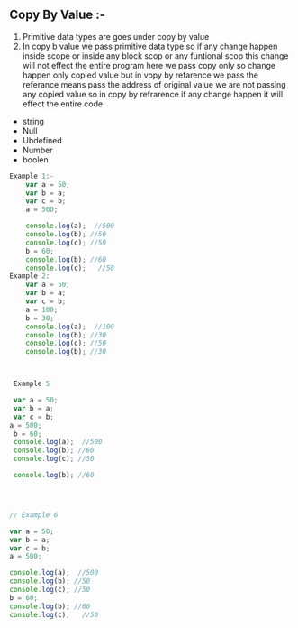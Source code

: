 ## Copy By Value :-
1. Primitive data types are goes under copy by value 
2. In copy b value we pass primitive data type  so if any change happen inside scope or inside any block scop or any funtional  scop  this  change will not effect the entire program here we pass copy only so change happen only copied value but in vopy by refarence we pass the referance means pass the address of original value we are not passing any copied value so in copy by refrarence if any change happen it will effect the entire code 

-  string 
- Null 
- Ubdefined
- Number
- boolen 
```Javascript 
Example 1:-
    var a = 50;
    var b = a;
    var c = b;
    a = 500;

    console.log(a);  //500
    console.log(b); //50
    console.log(c); //50
    b = 60;
    console.log(b); //60
    console.log(c);   //50
Example 2:
    var a = 50;
    var b = a;
    var c = b;
    a = 100;
    b = 30;
    console.log(a);  //100
    console.log(b); //30
    console.log(c); //50
    console.log(b); //30



 Example 5

 var a = 50;
 var b = a;
 var c = b;
a = 500;
 b = 60;
 console.log(a);  //500
 console.log(b); //60
 console.log(c); //50

 console.log(b); //60




// Example 6

var a = 50;
var b = a;
var c = b;
a = 500;

console.log(a);  //500
console.log(b); //50
console.log(c); //50
b = 60;
console.log(b); //60
console.log(c);   //50